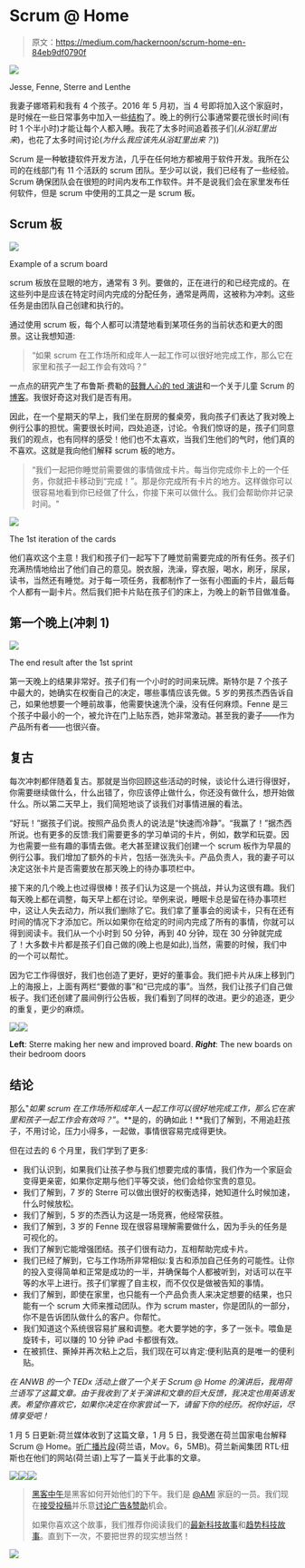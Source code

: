 # Scrum @ Home

> 原文：<https://medium.com/hackernoon/scrum-home-en-84eb9df0790f>

![](img/c9bfaabf25ebe4710ea2e74c8e1daeb0.png)

Jesse, Fenne, Sterre and Lenthe

我妻子娜塔莉和我有 4 个孩子。2016 年 5 月初，当 4 号即将加入这个家庭时，是时候在一些日常事务中加入一些[结构](https://hackernoon.com/tagged/structure)了。晚上的例行公事通常要花很长时间(有时 1 个半小时)才能让每个人都入睡。我花了太多时间追着孩子们(*从浴缸里出来*)，也花了太多时间讨论(*为什么我应该先从浴缸里出来？*))

Scrum 是一种敏捷软件开发方法，几乎在任何地方都被用于软件开发。我所在公司的在线部门有 11 个活跃的 scrum 团队。至少可以说，我们已经有了一些经验。Scrum 确保团队会在很短的时间内发布工作软件。并不是说我们会在家里发布任何软件，但是 scrum 中使用的工具之一是 scrum 板。

## Scrum 板

![](img/07b77891bf5cbe28b197f45c52b2c1ab.png)

Example of a scrum board

scrum 板放在显眼的地方，通常有 3 列。要做的，正在进行的和已经完成的。在这些列中是应该在特定时间内完成的分配任务，通常是两周，这被称为冲刺。这些任务是由团队自己创建和执行的。

通过使用 scrum 板，每个人都可以清楚地看到某项任务的当前状态和更大的图景。这让我想知道:

> “如果 scrum 在工作场所和成年人一起工作可以很好地完成工作，那么它在家里和孩子一起工作会有效吗？”

一点点的研究产生了布鲁斯·费勒的[鼓舞人心的 ted 演讲](https://www.ted.com/talks/bruce_feiler_agile_programming_for_your_family?language=nl)和一个关于儿童 Scrum 的[博客](http://scrumforkids.com/)。我很好奇这对我们是否有用。

因此，在一个星期天的早上，我们坐在厨房的餐桌旁，我向孩子们表达了我对晚上例行公事的担忧。需要很长时间，四处追逐，讨论。令我们惊讶的是，孩子们同意我们的观点，也有同样的感受！他们也不太喜欢，当我们生他们的气时，他们真的不喜欢。这就是我向他们解释 scrum 板的地方。

> “我们一起把你睡觉前需要做的事情做成卡片。每当你完成你卡上的一个任务，你就把卡移动到“完成！”。那是你完成所有卡片的地方。这样做你可以很容易地看到你已经做了什么，你接下来可以做什么。我们会帮助你并记录时间。"

![](img/06dfbc6bfc2888c48f07f4eb3ab00ff4.png)

The 1st iteration of the cards

他们喜欢这个主意！我们和孩子们一起写下了睡觉前需要完成的所有任务。孩子们充满热情地给出了他们自己的意见。脱衣服，洗澡，穿衣服，喝水，刷牙，尿尿，读书，当然还有睡觉。对于每一项任务，我都制作了一张有小图画的卡片，最后每个人都有一副卡片。然后我们把卡片贴在孩子们的床上，为晚上的新节目做准备。

## 第一个晚上(冲刺 1)

![](img/69716f323bba39e7aa7b00fad1090ec3.png)

The end result after the 1st sprint

第一天晚上的结果非常好。孩子们有一个小时的时间来玩牌。斯特尔是 7 个孩子中最大的，她确实在权衡自己的决定，哪些事情应该先做。5 岁的男孩杰西告诉自己，如果他想要一个睡前故事，他需要快速洗个澡，没有任何麻烦。Fenne 是三个孩子中最小的一个，被允许在门上贴东西，她非常激动。甚至我的妻子——作为产品所有者——也很兴奋。

## 复古

每次冲刺都伴随着复古。那就是当你回顾这些活动的时候，谈论什么进行得很好，你需要继续做什么，什么出错了，你应该停止做什么，你还没有做什么，想开始做什么。所以第二天早上，我们简短地谈了谈我们对事情进展的看法。

“好玩！”据孩子们说。按照产品负责人的说法是“快速而冷静”。“我赢了！”据杰西所说。也有更多的反馈:我们需要更多的学习单词的卡片，例如，数学和玩耍。因为也需要一些有趣的事情去做。老大甚至建议我们创建一个 scrum 板作为早晨的例行公事。我们增加了额外的卡片，包括一张洗头卡。产品负责人，我的妻子可以决定这张卡片是否需要放在那天晚上的待办事项栏中。

接下来的几个晚上也过得很棒！孩子们认为这是一个挑战，并认为这很有趣。我们每天晚上都在调整，每天早上都在讨论。举例来说，睡眠卡总是留在待办事项栏中，这让人失去动力，所以我们删除了它。我们拿了董事会的阅读卡，只有在还有时间的情况下才添加它。所以如果你在给定的时间内完成了所有的事情，你就可以得到阅读卡。我们从一个小时到 50 分钟，再到 40 分钟，现在 30 分钟就完成了！大多数卡片都是孩子们自己做的(晚上也是如此),当然，需要的时候，我们中的一个可以帮忙。

因为它工作得很好，我们也创造了更好，更好的董事会。我们把卡片从床上移到门上的海报上，上面有两栏“要做的事”和“已完成的事”。当然，我们让孩子们自己做板子。我们还创建了晨间例行公告板，我们看到了同样的改进。更少的追逐，更少的重复，更少的麻烦。

![](img/fc026abf4bc67432b2a3533995975db9.png)![](img/329da84afc44fcc41c2fcd57d0cf2993.png)

**Left**: Sterre making her new and improved board. ***Right***: The new boards on their bedroom doors

## 结论

那么"*如果 scrum 在工作场所和成年人一起工作可以很好地完成工作，那么它在家里和孩子一起工作会有效吗？*”。**是的，的确如此！**我们了解到，不用追赶孩子，不用讨论，压力小得多，一起做，事情很容易完成得更快。

但在过去的 6 个月里，我们学到了更多:

*   我们认识到，如果我们让孩子参与我们想要完成的事情，我们作为一个家庭会变得更亲密，如果你定期与他们平等交谈，他们会给你宝贵的意见。
*   我们了解到，7 岁的 Sterre 可以做出很好的权衡选择，她知道什么时候加速，什么时候放松。
*   我们了解到，5 岁的杰西认为这是一场竞赛，他经常获胜。
*   我们了解到，3 岁的 Fenne 现在很容易理解需要做什么，因为手头的任务是可视化的。
*   我们了解到它能增强团结。孩子们很有动力，互相帮助完成卡片。
*   我们已经了解到，它与工作场所非常相似:复古和添加自己任务的可能性。让你的投入变得简单和正常是成功的一半，并确保每个人都被听到，对话可以在平等的水平上进行。孩子们掌握了自主权，而不仅仅是做被告知的事情。
*   我们了解到，即使在家里，也只能有一个产品负责人来决定想要的结果，也只能有一个 scrum 大师来推动团队。作为 scrum master，你是团队的一部分，你不是告诉团队做什么的客户。你帮忙。
*   我们知道这个系统很容易扩展和调整。老大要学她的字，多了一张卡。喂鱼是旋转卡，可以赚的 10 分钟 iPad 卡都很有效。
*   在被抓住、撕掉并再次粘上之后，我们现在可以肯定:便利贴真的是唯一的便利贴。

*在 ANWB 的一个 TEDx 活动上做了一个关于 Scrum @ Home 的演讲后，我用荷兰语写了这篇文章。由于我收到了关于演讲和文章的巨大反馈，我决定也用英语发表。希望你喜欢它，如果你决定在你家尝试一下，请留下你的经历。祝你好运，尽情享受吧！*

1 月 5 日更新:荷兰媒体收到了这篇文章，1 月 5 日，我受邀在荷兰国家电台解释 Scrum @ Home。[听广播片段](http://2bfrank.nl/2BFrank-bij-Ruud-de-Wild-Over-Scrum-at-Home.mov)(荷兰语，Mov。6，5MB)。荷兰新闻集团 RTL·纽斯也在他们的网站(荷兰语)上写了一篇关于此事的文章。

[![](img/50ef4044ecd4e250b5d50f368b775d38.png)](http://bit.ly/HackernoonFB)[![](img/979d9a46439d5aebbdcdca574e21dc81.png)](https://goo.gl/k7XYbx)[![](img/2930ba6bd2c12218fdbbf7e02c8746ff.png)](https://goo.gl/4ofytp)

> [黑客中午](http://bit.ly/Hackernoon)是黑客如何开始他们的下午。我们是 [@AMI](http://bit.ly/atAMIatAMI) 家庭的一员。我们现在[接受投稿](http://bit.ly/hackernoonsubmission)并乐意[讨论广告&赞助](mailto:partners@amipublications.com)机会。
> 
> 如果你喜欢这个故事，我们推荐你阅读我们的[最新科技故事](http://bit.ly/hackernoonlatestt)和[趋势科技故事](https://hackernoon.com/trending)。直到下一次，不要把世界的现实想当然！

![](img/be0ca55ba73a573dce11effb2ee80d56.png)